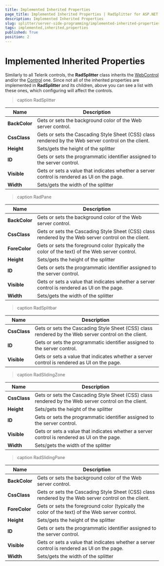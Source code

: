 ```yaml
---
title: Implemented Inherited Properties
page_title: Implemented Inherited Properties | RadSplitter for ASP.NET AJAX Documentation
description: Implemented Inherited Properties
slug: splitter/server-side-programming/implemented-inherited-properties
tags: implemented,inherited,properties
published: True
position: 2
---
```


# Implemented Inherited Properties

Similarly to all Telerik controls, the **RadSplitter** class inherits the [WebControl](https://msdn.microsoft.com/en-us/library/k1x24e42) and/or the [Control](https://msdn.microsoft.com/en-us/library/983zwx2h)	one. Since not all of the inherited properties are implemented in **RadSplitter** and its children, above you can see a list with these ones, which configuring will affect the controls.

>caption RadSplitter

|  **Name**  |  **Description**  |
| ------ | ------ |
| **BackColor** |Gets or sets the background color of the Web server control.|
| **CssClass** |Gets or sets the Cascading Style Sheet (CSS) class rendered by the Web server control on the client.|
| **Height** |Sets/gets the height of the splitter|
| **ID** |Gets or sets the programmatic identifier assigned to the server control.|
| **Visible** |Gets or sets a value that indicates whether a server control is rendered as UI on the page.|
| **Width** |Sets/gets the width of the splitter|


>caption RadPane

|  **Name**  |  **Description**  |
| ------ | ------ |
| **BackColor** |Gets or sets the background color of the Web server control.|
| **CssClass** |Gets or sets the Cascading Style Sheet (CSS) class rendered by the Web server control on the client.|
| **ForeColor** |Gets or sets the foreground color (typically the color of the text) of the Web server control.|
| **Height** |Sets/gets the height of the splitter|
| **ID** |Gets or sets the programmatic identifier assigned to the server control.|
| **Visible** |Gets or sets a value that indicates whether a server control is rendered as UI on the page.|
| **Width** |Sets/gets the width of the splitter|


>caption RadSplitbar

|  **Name**  |  **Description**  |
| ------ | ------ |
| **CssClass** |Gets or sets the Cascading Style Sheet (CSS) class rendered by the Web server control on the client.|
| **ID** |Gets or sets the programmatic identifier assigned to the server control.|
| **Visible** |Gets or sets a value that indicates whether a server control is rendered as UI on the page.|


>caption RadSlidingZone

|  **Name**  |  **Description**  |
| ------ | ------ |
| **CssClass** |Gets or sets the Cascading Style Sheet (CSS) class rendered by the Web server control on the client.|
| **Height** |Sets/gets the height of the splitter|
| **ID** |Gets or sets the programmatic identifier assigned to the server control.|
| **Visible** |Gets or sets a value that indicates whether a server control is rendered as UI on the page.|
| **Width** |Sets/gets the width of the splitter|


>caption RadSlidingPane

|  **Name**  |  **Description**  |
| ------ | ------ |
| **BackColor** |Gets or sets the background color of the Web server control.|
| **CssClass** |Gets or sets the Cascading Style Sheet (CSS) class rendered by the Web server control on the client.|
| **ForeColor** |Gets or sets the foreground color (typically the color of the text) of the Web server control.|
| **Height** |Sets/gets the height of the splitter|
| **ID** |Gets or sets the programmatic identifier assigned to the server control.|
| **Visible** |Gets or sets a value that indicates whether a server control is rendered as UI on the page.|
| **Width** |Sets/gets the width of the splitter|
